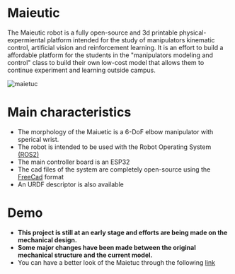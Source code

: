 # Maieutic

The Maieutic robot is a fully open-source and 3d printable physical-expermiental platform intended for the study of manipulators kinematic control, artificial vision and reinforcement learning. It is an effort to build a affordable platform for the students in the "manipulators modeling and control" class to build their own low-cost model that allows them to continue experiment and learning outside campus. 

![maietuc](https://user-images.githubusercontent.com/107052856/199173871-e747cbb3-19e3-41de-95e7-4eddfd710066.jpeg)

# Main characteristics
- The morphology of the Maiuetic is a 6-DoF elbow manipulator with sperical wrist. 
- The robot is intended to be used with the Robot Operating System [(ROS2)](https://docs.ros.org/en/humble/index.html)
- The main controller board is an ESP32
- The cad files of the system are completely open-source using the [FreeCad](https://www.freecadweb.org/) format
- An URDF descriptor is also available


# Demo
- **This project is still at an early stage and efforts are being made on the mechanical design.**
- **Some major changes have been made between the original mechanical structure and the current model.**
- You can have a better look of the Maietuc through the following [link](https://www.youtube.com/watch?v=2Cj9AHu4f5U&list=PLQBwkbxMqU0CwwgrcaWHP4ouFjho0Iy4H&index=4)
